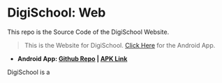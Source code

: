 # DigiSchool: Web

This repo is the Source Code of the DigiSchool Website.

> This is the Website for DigiSchool. [Click Here](https://github.com/dipamsen/DigiSchool-App) for the Android App.

- **Android App: [Github Repo]( https://github.com/dipamsen/DigiSchool-App ) | [APK Link](https://drive.google.com/drive/folders/16F14zIZ6pQgZ-JsOBIgZbXapbkh-F0ey?usp=sharing)**


DigiSchool is a 
